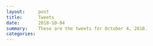 ```yaml
---
layout:     post
title:      Tweets
date:       2018-10-04
summary:    These are the tweets for October 4, 2018.
categories:
---
```


